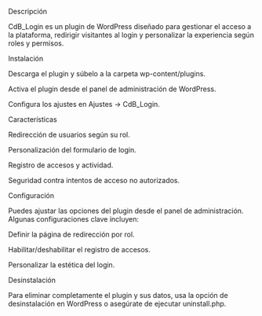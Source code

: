 Descripción

CdB_Login es un plugin de WordPress diseñado para gestionar el acceso a la plataforma, redirigir visitantes al login y personalizar la experiencia según roles y permisos.


Instalación

Descarga el plugin y súbelo a la carpeta wp-content/plugins.

Activa el plugin desde el panel de administración de WordPress.

Configura los ajustes en Ajustes -> CdB_Login.


Características

Redirección de usuarios según su rol.

Personalización del formulario de login.

Registro de accesos y actividad.

Seguridad contra intentos de acceso no autorizados.


Configuración

Puedes ajustar las opciones del plugin desde el panel de administración. Algunas configuraciones clave incluyen:

Definir la página de redirección por rol.

Habilitar/deshabilitar el registro de accesos.

Personalizar la estética del login.


Desinstalación

Para eliminar completamente el plugin y sus datos, usa la opción de desinstalación en WordPress o asegúrate de ejecutar uninstall.php.